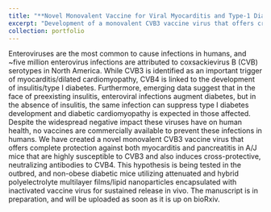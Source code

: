 ```yaml
---
title: "**Novel Monovalent Vaccine for Viral Myocarditis and Type-1 Diabetes by Enteroviruses**"
excerpt: "Development of a monovalent CVB3 vaccine virus that offers cross protection against CVB3 and CVB4 infections"
collection: portfolio
---
```


Enteroviruses are the most common to cause infections in humans, and ~five million enterovirus infections are attributed to coxsackievirus B (CVB) serotypes in North America. While CVB3 is identified as an important trigger of myocarditis/dilated cardiomyopathy, CVB4 is linked to the development of insulitis/type I diabetes. Furthermore, emerging data suggest that in the face of preexisting insulitis, enteroviral infections augment diabetes, but in the absence of insulitis, the same infection can suppress type I diabetes development and diabetic cardiomyopathy is expected in those affected. Despite the widespread negative impact these viruses have on human health, no vaccines are commercially available to prevent these infections in humans. We have created a novel monovalent CVB3 vaccine virus that offers complete protection against both myocarditis and pancreatitis in A/J mice that are highly susceptible to CVB3 and also induces cross-protective, neutralizing antibodies to CVB4. This hypothesis is being tested in the outbred, and non-obese diabetic mice utilizing attenuated and hybrid polyelectrolyte multilayer films/lipid nanoparticles encapsulated with inactivated vaccine virus for sustained release in vivo. The manuscript is in preparation, and will be uploaded as soon as it is up on bioRxiv. 

